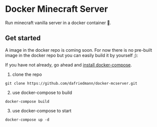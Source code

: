 # Docker Minecraft Server

Run minecraft vanilla server in a docker container :whale:.

## Get started

A image in the docker repo is coming soon.
For now there is no pre-built image in the docker repo but you can easily build it by yourself ;):

If you have not already, go ahead and [install docker-compose](https://docs.docker.com/compose/install/).

1. clone the repo
```
git clone https://github.com/dafriedmann/docker-mcserver.git
```
2. use docker-compose to build
```
docker-compose build
```

3. use docker-compose to start
```
docker-compose up -d
```
